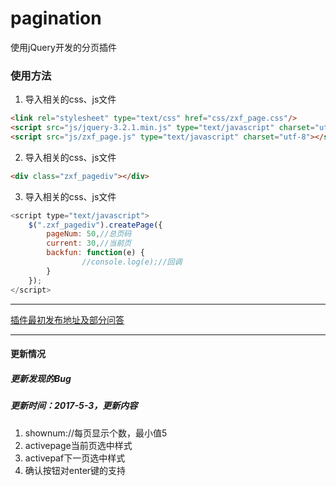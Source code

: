 # pagination
使用jQuery开发的分页插件

### 使用方法
1. 导入相关的css、js文件
```html
<link rel="stylesheet" type="text/css" href="css/zxf_page.css"/>
<script src="js/jquery-3.2.1.min.js" type="text/javascript" charset="utf-8"></script>
<script src="js/zxf_page.js" type="text/javascript" charset="utf-8"></script>
```
2. 导入相关的css、js文件
```html
<div class="zxf_pagediv"></div>
```
3. 导入相关的css、js文件
```Javascript
<script type="text/javascript">
    $(".zxf_pagediv").createPage({
        pageNum: 50,//总页码
        current: 30,//当前页
        backfun: function(e) {
                //console.log(e);//回调
        }
    });
</script>
```
---

[插件最初发布地址及部分问答](https://www.jq22.com/jquery-info13703 "最初发布地址")

---

#### 更新情况

##### 更新发现的Bug

##### 更新时间：2017-5-3，更新内容
1. shownum://每页显示个数，最小值5
2. activepage当前页选中样式
3. activepaf下一页选中样式
4. 确认按钮对enter键的支持
